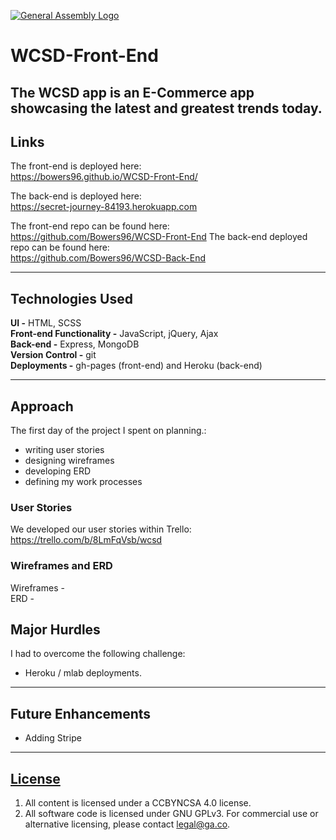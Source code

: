 [![General Assembly Logo](https://camo.githubusercontent.com/1a91b05b8f4d44b5bbfb83abac2b0996d8e26c92/687474703a2f2f692e696d6775722e636f6d2f6b6538555354712e706e67)](https://generalassemb.ly/education/web-development-immersive)

# WCSD-Front-End

The WCSD app is an E-Commerce app showcasing the latest and greatest trends today.
---

## Links

The front-end is deployed here:<br>
https://bowers96.github.io/WCSD-Front-End/

The back-end is deployed here:<br>
https://secret-journey-84193.herokuapp.com

The front-end repo can be found here:<br>
https://github.com/Bowers96/WCSD-Front-End
The back-end deployed repo can be found here:<br>
https://github.com/Bowers96/WCSD-Back-End

---

## Technologies Used
**UI -** HTML, SCSS<br>
**Front-end Functionality -** JavaScript, jQuery, Ajax <br>
**Back-end -** Express, MongoDB <br>
**Version Control -** git <br>
**Deployments -** gh-pages (front-end) and Heroku (back-end)

---

## Approach
The first day of the project I spent on planning.:
- writing user stories
- designing wireframes
- developing ERD
- defining my work processes

### User Stories
We developed our user stories within Trello:<br>
https://trello.com/b/8LmFqVsb/wcsd

### Wireframes and ERD
Wireframes -  <br>
ERD -

## Major Hurdles
I had to overcome the following challenge:
- Heroku / mlab deployments.

---

## Future Enhancements
- Adding Stripe


---

## [License](LICENSE)

1.  All content is licensed under a CC­BY­NC­SA 4.0 license.
1.  All software code is licensed under GNU GPLv3. For commercial use or
    alternative licensing, please contact legal@ga.co.
